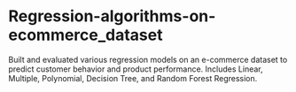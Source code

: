 # Regression-algorithms-on-ecommerce_dataset
Built and evaluated various regression models on an e-commerce dataset to predict customer behavior and product performance. Includes Linear, Multiple, Polynomial, Decision Tree, and Random Forest Regression.

